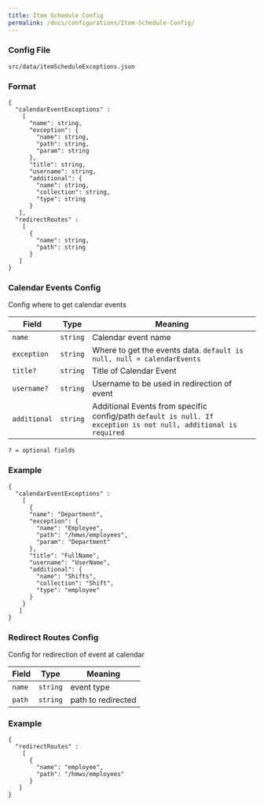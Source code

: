 ```yaml
---
title: Item Schedule Config
permalink: /docs/configurations/Item-Schedule-Config/
---
```


### Config File

`src/data/itemScheduleExceptions.json`

### Format
```
{
  "calendarEventExceptions" :
    [
      "name": string,
      "exception": {
        "name": string,
        "path": string,
        "param": string
      },
      "title": string,
      "username": string,
      "additional": {
        "name": string,
        "collection": string,
        "type": string
      }
   ],
  "redirectRoutes" :
    [
      {
        "name": string,
        "path": string
      }
   ]
}
```
### Calendar Events Config

Config where to get calendar events

| Field | Type | Meaning |
| ------------- | ------------- | ------------- |
| `name` | `string` | Calendar event name |
| `exception` | `string` | Where to get the events data. `default is null, null = calendarEvents` |
| `title?` | `string` | Title of Calendar Event |
| `username?` | `string` | Username to be used in redirection of event |
| `additional` | `string` | Additional Events from specific config/path `default is null. If exception is not null, additional is required` |

`? = optional fields`

### Example
```
{
  "calendarEventExceptions" :
    [
      {
      "name": "Department",
      "exception": {
        "name": "Employee",
        "path": "/hmws/employees",
        "param": "Department"
      },
      "title": "FullName",
      "username": "UserName",
      "additional": {
        "name": "Shifts",
        "collection": "Shift",
        "type": "employee"
      }
    }
   ]
}
```
### Redirect Routes Config

Config for redirection of event at calendar

| Field | Type | Meaning |
| ------------- | ------------- | ------------- |
| `name` | `string` | event type |
| `path` | `string` | path to redirected |

### Example
```
{
  "redirectRoutes" :
    [
      {
        "name": "employee",
        "path": "/hmws/employees"
      }
   ]
}
```